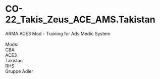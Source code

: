 # CO-22_Takis_Zeus_ACE_AMS.Takistan<br/>
ARMA ACE3 Mod - Training for Adv Medic System <br/>
<br/>
Mods:<br/>
CBA<br/>
ACE3<br/>
Takistan<br/>
RHS<br/>
Gruppe Adler<br/>
